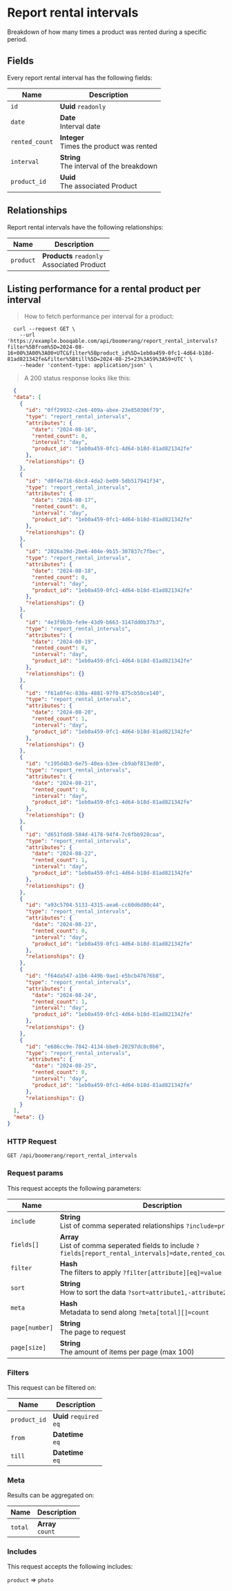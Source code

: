 # Report rental intervals

Breakdown of how many times a product was rented during a specific period.

## Fields
Every report rental interval has the following fields:

Name | Description
-- | --
`id` | **Uuid** `readonly`<br>
`date` | **Date** <br>Interval date
`rented_count` | **Integer** <br>Times the product was rented
`interval` | **String** <br>The interval of the breakdown
`product_id` | **Uuid** <br>The associated Product


## Relationships
Report rental intervals have the following relationships:

Name | Description
-- | --
`product` | **Products** `readonly`<br>Associated Product


## Listing performance for a rental product per interval



> How to fetch performance per interval for a product:

```shell
  curl --request GET \
    --url 'https://example.booqable.com/api/boomerang/report_rental_intervals?filter%5Bfrom%5D=2024-08-16+00%3A00%3A00+UTC&filter%5Bproduct_id%5D=1eb0a459-0fc1-4d64-b18d-81ad821342fe&filter%5Btill%5D=2024-08-25+23%3A59%3A59+UTC' \
    --header 'content-type: application/json' \
```

> A 200 status response looks like this:

```json
  {
  "data": [
    {
      "id": "0ff29932-c2e6-409a-abee-23e850306f79",
      "type": "report_rental_intervals",
      "attributes": {
        "date": "2024-08-16",
        "rented_count": 0,
        "interval": "day",
        "product_id": "1eb0a459-0fc1-4d64-b18d-81ad821342fe"
      },
      "relationships": {}
    },
    {
      "id": "d0f4e716-6bc8-4da2-be09-5db517941f34",
      "type": "report_rental_intervals",
      "attributes": {
        "date": "2024-08-17",
        "rented_count": 0,
        "interval": "day",
        "product_id": "1eb0a459-0fc1-4d64-b18d-81ad821342fe"
      },
      "relationships": {}
    },
    {
      "id": "2026a39d-2be6-404e-9b15-307837c7fbec",
      "type": "report_rental_intervals",
      "attributes": {
        "date": "2024-08-18",
        "rented_count": 0,
        "interval": "day",
        "product_id": "1eb0a459-0fc1-4d64-b18d-81ad821342fe"
      },
      "relationships": {}
    },
    {
      "id": "4e3f9b3b-fe9e-43d9-b663-3147dd0b37b3",
      "type": "report_rental_intervals",
      "attributes": {
        "date": "2024-08-19",
        "rented_count": 0,
        "interval": "day",
        "product_id": "1eb0a459-0fc1-4d64-b18d-81ad821342fe"
      },
      "relationships": {}
    },
    {
      "id": "f61a0f4c-830a-4881-97f0-875cb50ce140",
      "type": "report_rental_intervals",
      "attributes": {
        "date": "2024-08-20",
        "rented_count": 1,
        "interval": "day",
        "product_id": "1eb0a459-0fc1-4d64-b18d-81ad821342fe"
      },
      "relationships": {}
    },
    {
      "id": "c195d4b3-6e75-40ea-b3ee-cb9abf813ed0",
      "type": "report_rental_intervals",
      "attributes": {
        "date": "2024-08-21",
        "rented_count": 0,
        "interval": "day",
        "product_id": "1eb0a459-0fc1-4d64-b18d-81ad821342fe"
      },
      "relationships": {}
    },
    {
      "id": "d651fdd8-584d-4178-94f4-7c6fbb928caa",
      "type": "report_rental_intervals",
      "attributes": {
        "date": "2024-08-22",
        "rented_count": 1,
        "interval": "day",
        "product_id": "1eb0a459-0fc1-4d64-b18d-81ad821342fe"
      },
      "relationships": {}
    },
    {
      "id": "a93c5704-5133-4315-aea6-cc60d6d80c44",
      "type": "report_rental_intervals",
      "attributes": {
        "date": "2024-08-23",
        "rented_count": 0,
        "interval": "day",
        "product_id": "1eb0a459-0fc1-4d64-b18d-81ad821342fe"
      },
      "relationships": {}
    },
    {
      "id": "f64da547-a1b6-449b-9ae1-e5bcb47676b8",
      "type": "report_rental_intervals",
      "attributes": {
        "date": "2024-08-24",
        "rented_count": 1,
        "interval": "day",
        "product_id": "1eb0a459-0fc1-4d64-b18d-81ad821342fe"
      },
      "relationships": {}
    },
    {
      "id": "e686cc9e-7842-4134-bbe9-20297dc8c0b6",
      "type": "report_rental_intervals",
      "attributes": {
        "date": "2024-08-25",
        "rented_count": 0,
        "interval": "day",
        "product_id": "1eb0a459-0fc1-4d64-b18d-81ad821342fe"
      },
      "relationships": {}
    }
  ],
  "meta": {}
}
```

### HTTP Request

`GET /api/boomerang/report_rental_intervals`

### Request params

This request accepts the following parameters:

Name | Description
-- | --
`include` | **String** <br>List of comma seperated relationships `?include=product`
`fields[]` | **Array** <br>List of comma seperated fields to include `?fields[report_rental_intervals]=date,rented_count,interval`
`filter` | **Hash** <br>The filters to apply `?filter[attribute][eq]=value`
`sort` | **String** <br>How to sort the data `?sort=attribute1,-attribute2`
`meta` | **Hash** <br>Metadata to send along `?meta[total][]=count`
`page[number]` | **String** <br>The page to request
`page[size]` | **String** <br>The amount of items per page (max 100)


### Filters

This request can be filtered on:

Name | Description
-- | --
`product_id` | **Uuid** `required`<br>`eq`
`from` | **Datetime** <br>`eq`
`till` | **Datetime** <br>`eq`


### Meta

Results can be aggregated on:

Name | Description
-- | --
`total` | **Array** <br>`count`


### Includes

This request accepts the following includes:

`product` => 
`photo`







